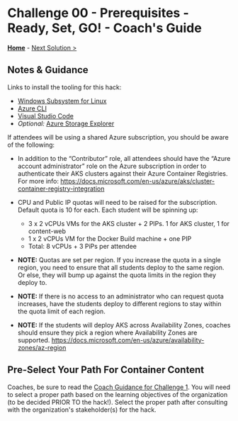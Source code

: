 # Challenge 00 - Prerequisites - Ready, Set, GO! - Coach's Guide 

**[Home](./README.md)** - [Next Solution >](./Solution-01.md)

## Notes & Guidance

Links to install the tooling for this hack:

- [Windows Subsystem for Linux](https://docs.microsoft.com/en-us/windows/wsl/install-win10)
- [Azure CLI](https://docs.microsoft.com/en-us/cli/azure/install-azure-cli?view=azure-cli-latest)
- [Visual Studio Code](https://code.visualstudio.com/)
- *Optional:* [Azure Storage Explorer](http://storageexplorer.com)

If attendees will be using a shared Azure subscription, you should be aware of the following:
- In addition to the “Contributor” role, all attendees should have the  “Azure account administrator” role on the Azure subscription in order to authenticate their AKS clusters against their Azure Container Registries.  For more info: <https://docs.microsoft.com/en-us/azure/aks/cluster-container-registry-integration>
- CPU and Public IP quotas will need to be raised for the subscription.  Default quota is 10 for each.  Each student will be spinning up:
	- 3 x 2 vCPUs VMs for the AKS cluster + 2 PIPs. 1 for AKS cluster, 1 for content-web
	- 1 x 2 vCPUs VM for the Docker Build machine + one PIP
	- Total: 8 vCPUs + 3 PiPs per attendee

- **NOTE:** Quotas are set per region.  If you increase the quota in a single region, you need to ensure that all students deploy to the same region.  Or else, they will bump up against the quota limits in the region they deploy to.
- **NOTE:** If there is no access to an administrator who can request quota increases, have the students deploy to different regions to stay within the quota limit of each region.
- **NOTE:** If the students will deploy AKS across Availability Zones, coaches should ensure they pick a region where Availability Zones are supported. 
<https://docs.microsoft.com/en-us/azure/availability-zones/az-region>

## Pre-Select Your Path For Container Content
Coaches, be sure to read the [Coach Guidance for Challenge 1](./Solution-01.md). You will need to select a proper path based on the learning objectives of the organization (to be decided PRIOR TO the hack!).  Select the proper path after consulting with the organization's stakeholder(s) for the hack.

